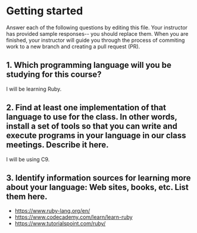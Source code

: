 # Getting started

Answer each of the following questions by editing this file. Your instructor has provided sample responses-- you should replace them. When you are finished, your instructor will guide you through the process of commiting work to a new branch and creating a pull request (PR).

## 1. Which programming language will you be studying for this course?

I will be learning Ruby.

## 2. Find at least one implementation of that language to use for the class. In other words, install a set of tools so that you can write and execute programs in your language in our class meetings. Describe it here.

I will be using C9.

## 3. Identify information sources for learning more about your language: Web sites, books, etc. List them here.

- https://www.ruby-lang.org/en/
- https://www.codecademy.com/learn/learn-ruby
- https://www.tutorialspoint.com/ruby/
